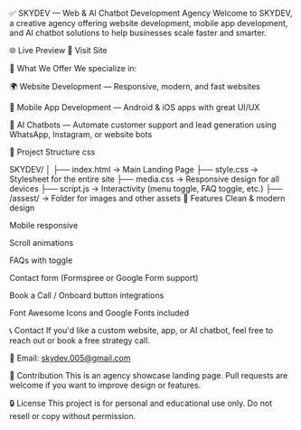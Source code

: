 ✅ SKYDEV — Web & AI Chatbot Development Agency
Welcome to SKYDEV, a creative agency offering website development, mobile app development, and AI chatbot solutions to help businesses scale faster and smarter.

🌐 Live Preview
🔗 Visit Site

🚀 What We Offer
We specialize in:

🌍 Website Development — Responsive, modern, and fast websites

📱 Mobile App Development — Android & iOS apps with great UI/UX

🤖 AI Chatbots — Automate customer support and lead generation using WhatsApp, Instagram, or website bots

📁 Project Structure
css

SKYDEV/
│
├── index.html         → Main Landing Page
├── style.css          → Stylesheet for the entire site
├── media.css          → Responsive design for all devices
├── script.js          → Interactivity (menu toggle, FAQ toggle, etc.)
├── /assest/           → Folder for images and other assets
📸 Features
Clean & modern design

Mobile responsive

Scroll animations

FAQs with toggle

Contact form (Formspree or Google Form support)

Book a Call / Onboard button integrations

Font Awesome Icons and Google Fonts included

📞 Contact
If you'd like a custom website, app, or AI chatbot, feel free to reach out or book a free strategy call.

📧 Email: skydev.005@gmail.com

🙌 Contribution
This is an agency showcase landing page. Pull requests are welcome if you want to improve design or features.

🔒 License
This project is for personal and educational use only. Do not resell or copy without permission.
